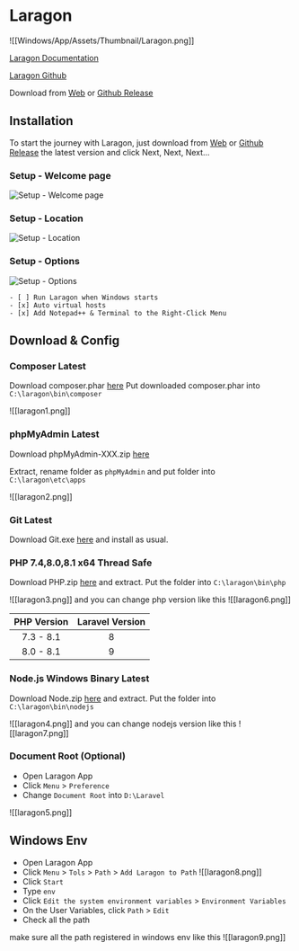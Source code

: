 # Laragon
![[Windows/App/Assets/Thumbnail/Laragon.png]]

[Laragon Documentation](https://laragon.org/docs/install.html)

[Laragon Github](https://github.com/leokhoa/laragon)

Download from [Web](https://laragon.org/download/) or [Github Release](https://github.com/leokhoa/laragon/releases)

## Installation
To start the journey with Laragon, just download from [Web](https://laragon.org/download/) or [Github Release](https://github.com/leokhoa/laragon/releases) the latest version and click Next, Next, Next...

### Setup - Welcome page

![Setup - Welcome page](https://i.imgur.com/4OyDDhK.png)

### Setup - Location

![Setup - Location](https://i.imgur.com/sJK59DC.png)

### Setup - Options

![Setup - Options](https://i.imgur.com/8oZ4N8E.png)

````ad-note
- [ ] Run Laragon when Windows starts
- [x] Auto virtual hosts
- [x] Add Notepad++ & Terminal to the Right-Click Menu
````

## Download & Config
### Composer Latest
Download composer.phar [here](https://getcomposer.org/download/)
Put downloaded composer.phar into  `C:\laragon\bin\composer`

![[laragon1.png]]
### phpMyAdmin Latest
Download phpMyAdmin-XXX.zip [here](https://www.phpmyadmin.net/downloads/)

Extract, rename folder as `phpMyAdmin` and put folder into `C:\laragon\etc\apps`

![[laragon2.png]]
### Git Latest
Download Git.exe [here](https://git-scm.com/downloads) and install as usual.

### PHP 7.4,8.0,8.1 x64 Thread Safe
Download PHP.zip [here](https://www.php.net/downloads.php) and extract. Put the folder into `C:\laragon\bin\php`

![[laragon3.png]]
and you can change php version like this
![[laragon6.png]]

| PHP Version | Laravel Version |
|:-----------:|:---------------:|
|  7.3 - 8.1  |        8        |
|  8.0 - 8.1  |        9        |

### Node.js Windows Binary Latest
Download Node.zip [here](https://nodejs.org/en/download/) and extract. Put the folder into
`C:\laragon\bin\nodejs`

![[laragon4.png]]
and you can change nodejs version like this
![[laragon7.png]]
### Document Root (Optional)
- Open Laragon App
- Click `Menu` > `Preference`
- Change `Document Root` into `D:\Laravel`

![[laragon5.png]]
## Windows Env
- Open Laragon App
- Click `Menu` > `Tols` > `Path` > `Add Laragon to Path`
![[laragon8.png]]
- Click `Start`
- Type `env`
- Click `Edit the system environment variables` > `Environment Variables`
- On the User Variables, click `Path` > `Edit`
- Check all the path

make sure all the path registered in windows env like this
![[laragon9.png]]